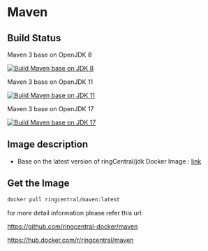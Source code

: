 
# Maven

## Build Status

Maven 3 base on OpenJDK 8

[![Build Maven base on JDK 8](https://github.com/ringcentral-docker/maven/actions/workflows/maven-base-on-jdk8.yml/badge.svg)](https://github.com/ringcentral-docker/maven/actions/workflows/maven-base-on-jdk8.yml)

Maven 3 base on OpenJDK 11

[![Build Maven base on JDK 11](https://github.com/ringcentral-docker/maven/actions/workflows/maven-base-on-jdk11.yml/badge.svg)](https://github.com/ringcentral-docker/maven/actions/workflows/maven-base-on-jdk11.yml)


Maven 3 base on OpenJDK 17

[![Build Maven base on JDK 17](https://github.com/ringcentral-docker/maven/actions/workflows/maven-base-on-jdk17.yml/badge.svg)](https://github.com/ringcentral-docker/maven/actions/workflows/maven-base-on-jdk17.yml)

## Image description

* Base on the latest version of ringCentral/jdk Docker Image : [link](https://hub.docker.com/r/ringcentral/jdk/)

## Get the Image

```bash
docker pull ringcentral/maven:latest
```

for more detail information please refer this url:

<https://github.com/ringcentral-docker/maven>

<https://hub.docker.com/r/ringcentral/maven>
